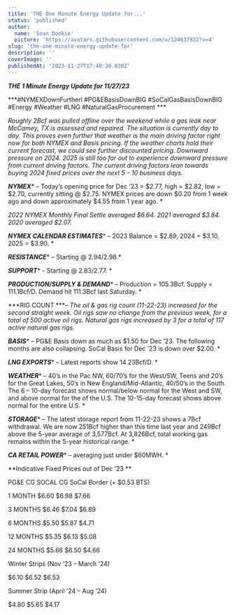```yaml
---
title: 'THE One Minute Energy Update for...'
status: 'published'
author:
  name: 'Sean Dookie'
  picture: 'https://avatars.githubusercontent.com/u/124637922?v=4'
slug: 'the-one-minute-energy-update-for'
description: ''
coverImage: ''
publishedAt: '2023-11-27T17:40:20.030Z'
---
```


***THE 1 Minute Energy Update for 11/27/23***

***\#NYMEXDownFurtherl #PG&EBasisDownBIG #SoCalGasBasisDownBIG #Energy #Weather #LNG #NaturalGasProcurement ***

*Roughly 2Bcf was pulled offline over the weekend while a gas leak near McCamey, TX is assessed and repaired. The situation is currently day to day. This proves even further that weather is the main driving factor right now for both NYMEX and Basis pricing. If the weather charts hold their current forecast, we could see further discounted pricing. Downward pressure on 2024. 2025 is still too far out to experience downward pressure from current driving factors. The current driving factors lean towards buying 2024 fixed prices over the next 5 – 10 business days.*

***NYMEX**** – Today’s opening price for Dec ‘23 = $2.77, high = $2.82, low = $2.70, currently sitting @ $2.75. NYMEX prices are down $0.20 from 1 week ago and down approximately $4.55 from 1 year ago. *

*2022 NYMEX Monthly Final Settle averaged $6.64. 2021 averaged $3.84. 2020 averaged $2.07.*

***NYMEX CALENDAR ESTIMATES**** – 2023 Balance = $2.89, 2024 = $3.10, 2025 = $3.90. *

***RESISTANCE**** – Starting @ $2.94/$2.98.*

***SUPPORT**** \- Starting @ $2.83/$2.77. *

***PRODUCTION/SUPPLY & DEMAND**** – Production = 105.3Bcf. Supply = 111.1Bcf/D. Demand hit 111.3Bcf last Saturday. *

***RIG COUNT ****– The oil & gas rig count (11-22-23) increased for the second straight week. Oil rigs saw no change from the previous week, for a total of 500 active oil rigs. Natural gas rigs increased by 3 for a total of 117 active natural gas rigs.*

***BASIS**** – PG&E Basis down as much as $1.50 for Dec ’23. The following months are also collapsing. SoCal Basis for Dec ’23 is down over $2.00. *

***LNG EXPORTS**** – Latest reports show 14.23Bcf/D. *

***WEATHER**** – 40’s in the Pac NW, 60/70’s for the West/SW, Teens and 20’s for the Great Lakes, 50’s in New England/Mid-Atlantic, 40/50’s in the South. The 6 – 10-day forecast shows normal/below normal for the West and SW, and above normal for the of the U.S. The 10-15-day forecast shows above normal for the entire U.S. *

***STORAGE**** – The latest storage report from 11-22-23 shows a 7Bcf withdrawal. We are now 251Bcf higher than this time last year and 249Bcf above the 5-year average of 3,577Bcf. At 3,826Bcf, total working gas remains within the 5-year historical range. *

***CA RETAIL POWER**** – averaging just under $60MWH. *

**Indicative Fixed Prices out of Dec ‘23 **

PG&E CG SOCAL CG SoCal Border (+ $0.53 BTS)

1 MONTH $6.60 $6.98 $7.66

3 MONTHS $6.46 $7.04 $6.89

6 MONTHS $5.50 $5.87 $4.71

12 MONTHS $5.35 $6.13 $5.08

24 MONTHS $5.66 $6.50 $4.66

Winter Strips (Nov ’23 – March ‘24)

$6.10 $6.52 $6.53

Summer Strip (April ’24 – Aug ‘24)

$4.80 $5.65 $4.17


